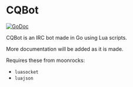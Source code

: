 # CQBot

[![GoDoc](https://godoc.org/github.com/Xe/cqbot?status.png)](https://godoc.org/github.com/Xe/cqbot)

CQBot is an IRC bot made in Go using Lua scripts.

More documentation will be added as it is made.

Requires these from moonrocks:

 - `luasocket`
 - `luajson`
